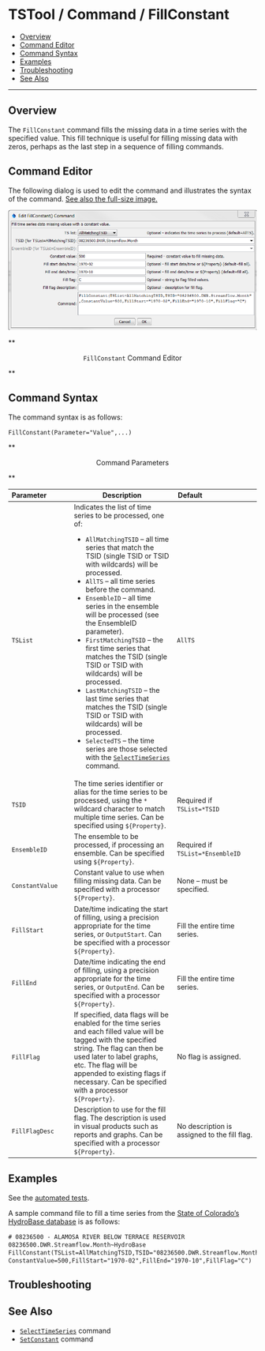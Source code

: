 # TSTool / Command / FillConstant #

* [Overview](#overview)
* [Command Editor](#command-editor)
* [Command Syntax](#command-syntax)
* [Examples](#examples)
* [Troubleshooting](#troubleshooting)
* [See Also](#see-also)

-------------------------

## Overview ##

The `FillConstant` command fills the missing data in a time series with the specified value.
This fill technique is useful for filling missing data with zeros, perhaps as the last step in a sequence of filling commands.

## Command Editor ##

The following dialog is used to edit the command and illustrates the syntax of the command.
<a href="../FillConstant.png">See also the full-size image.</a>

![FillConstant](FillConstant.png)

**<p style="text-align: center;">
`FillConstant` Command Editor
</p>**

## Command Syntax ##

The command syntax is as follows:

```text
FillConstant(Parameter="Value",...)
```
**<p style="text-align: center;">
Command Parameters
</p>**

|**Parameter**&nbsp;&nbsp;&nbsp;&nbsp;&nbsp;&nbsp;&nbsp;&nbsp;&nbsp;&nbsp;&nbsp;|**Description**|**Default**&nbsp;&nbsp;&nbsp;&nbsp;&nbsp;&nbsp;&nbsp;&nbsp;&nbsp;&nbsp;&nbsp;&nbsp;&nbsp;&nbsp;&nbsp;&nbsp;&nbsp;&nbsp;&nbsp;&nbsp;&nbsp;&nbsp;&nbsp;&nbsp;&nbsp;&nbsp;&nbsp;|
|--------------|-----------------|-----------------|
|`TSList`|Indicates the list of time series to be processed, one of:<br><ul><li>`AllMatchingTSID` – all time series that match the TSID (single TSID or TSID with wildcards) will be processed.</li><li>`AllTS` – all time series before the command.</li><li>`EnsembleID` – all time series in the ensemble will be processed (see the EnsembleID parameter).</li><li>`FirstMatchingTSID` – the first time series that matches the TSID (single TSID or TSID with wildcards) will be processed.</li><li>`LastMatchingTSID` – the last time series that matches the TSID (single TSID or TSID with wildcards) will be processed.</li><li>`SelectedTS` – the time series are those selected with the [`SelectTimeSeries`](../SelectTimeSeries/SelectTimeSeries) command.</li></ul> | `AllTS` |
|`TSID`|The time series identifier or alias for the time series to be processed, using the `*` wildcard character to match multiple time series.  Can be specified using `${Property}`.|Required if `TSList=*TSID`|
|`EnsembleID`|The ensemble to be processed, if processing an ensemble. Can be specified using `${Property}`.|Required if `TSList=*EnsembleID`|
|`ConstantValue`|Constant value to use when filling missing data.  Can be specified with a processor `${Property}`.|None – must be specified.|
|`FillStart`|Date/time indicating the start of filling, using a precision appropriate for the time series, or `OutputStart`.  Can be specified with a processor `${Property}`.|Fill the entire time series.|
|`FillEnd`|Date/time indicating the end of filling, using a precision appropriate for the time series, or `OutputEnd`.  Can be specified with a processor `${Property}`.|Fill the entire time series.|
|`FillFlag`|If specified, data flags will be enabled for the time series and each filled value will be tagged with the specified string.  The flag can then be used later to label graphs, etc.  The flag will be appended to existing flags if necessary.  Can be specified with a processor `${Property}`.|No flag is assigned.|
|`FillFlagDesc`|Description to use for the fill flag.  The description is used in visual products such as reports and graphs.  Can be specified with a processor `${Property}`.|No description is assigned to the fill flag.|

## Examples ##

See the [automated tests](https://github.com/OpenWaterFoundation/cdss-app-tstool-test/tree/master/test/regression/commands/general/FillConstant).

A sample command file to fill a time series from the [State of Colorado’s HydroBase database](../../datastore-ref/CO-HydroBase/CO-HydroBase)
is as follows:

```text
# 08236500 - ALAMOSA RIVER BELOW TERRACE RESERVOIR
08236500.DWR.Streamflow.Month~HydroBase
FillConstant(TSList=AllMatchingTSID,TSID="08236500.DWR.Streamflow.Month",
ConstantValue=500,FillStart="1970-02",FillEnd="1970-10",FillFlag="C")
```

## Troubleshooting ##

## See Also ##

* [`SelectTimeSeries`](../SelectTimeSeries/SelectTimeSeries) command
* [`SetConstant`](../SetConstant/SetConstant) command
